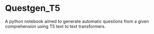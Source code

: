 # Questgen_T5

A python notebook aimed to generate automatic questions from a given comprehension using T5 text to text transformers.
